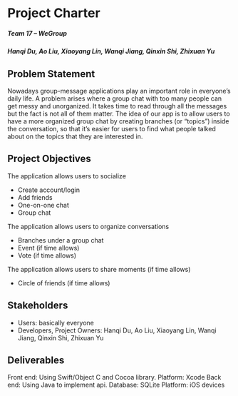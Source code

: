 # Project Charter
##### Team 17 – WeGroup
##### Hanqi Du, Ao Liu, Xiaoyang Lin, Wanqi Jiang, Qinxin Shi, Zhixuan Yu

## Problem Statement
Nowadays group-message applications play an important role in everyone’s daily life. A problem arises where a group chat with too many people can get messy and unorganized. It takes time to read through all the messages but the fact is not all of them matter. The idea of our app is to allow users to have a more organized group chat by creating branches (or “topics”) inside the conversation, so that it’s easier for users to find what people talked about on the topics that they are interested in.

## Project Objectives
The application allows users to socialize
- Create account/login
- Add friends
- One-on-one chat
- Group chat

The application allows users to organize conversations
- Branches under a group chat
- Event (if time allows)
- Vote (if time allows)

The application allows users to share moments (if time allows)
- Circle of friends (if time allows)

## Stakeholders
- Users: basically everyone
- Developers, Project Owners: Hanqi Du, Ao Liu, Xiaoyang Lin, Wanqi Jiang, Qinxin Shi, Zhixuan Yu

## Deliverables
Front end: Using Swift/Object C and Cocoa library. Platform: Xcode
Back end: Using Java to implement api. Database: SQLite
Platform: iOS devices
